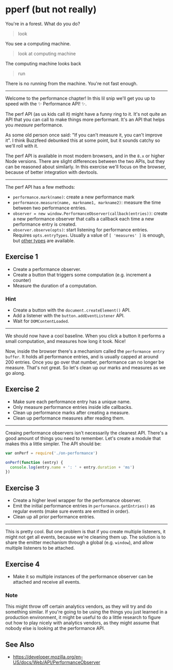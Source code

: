 # pperf (but not really)

You're in a forest. What do you do?

> look

You see a computing machine.

> look at computing machine

The computing machine looks back

> run

There is no running from the machine. You're not fast enough.

---

Welcome to the performance chapter! In this lil snip we'll get you up to speed
with the ✨ Performance API! ✨.

The perf API (as us kids call it) might have a funny ring to it. It's not quite
an API that you can call to make things more performant. It's an API that helps
you _measure_ performance.

As some old person once said: "If you can't measure it, you can't improve it".
I think Buzzfeed debunked this at some point, but it sounds catchy so we'll
roll with it.

The perf API is available in most modern browsers, and in the `8.x` or higher
Node versions. There are slight differences between the two APIs, but they can
be reasoned about similarly. In this exercise we'll focus on the browser,
because of better integration with devtools.

---

The perf API has a few methods:
- `performance.mark(name)`: create a new performance mark
- `performance.measure(name, markname1, markname2)`: measure the time between
  two performance entries.
- `observer = new window.PerformanceObserver(callback(entries))`: create
  a new performance observer that calls a callback each time a new performance
  entry is created.
- `observer.observe(opts)`: start listening for performance entries. Requires
  `opts.entryTypes`. Usually a value of `[ 'measures' ]` is enough, but [other
  types](https://developer.mozilla.org/en-US/docs/Web/API/PerformanceEntry/entryType)
  are available.

## Exercise 1
- Create a performance observer.
- Create a button that triggers some computation (e.g. increment a counter)
- Measure the duration of a computation.

### Hint
- Create a button with the `document.createElement()` API.
- Add a listener with the `button.addEventListener` API.
- Wait for `DOMContentLoaded`.

---

We should now have a cool baseline. When you click a button it performs a small
computation, and measures how long it took. Nice!

Now, inside the browser there's a mechanism called the `performance entry
buffer`. It holds all performance entries, and is usually capped at around 200
entries. Once you go over that number, performance can no longer be measure.
That's not great. So let's clean up our marks and measures as we go along.

## Exercise 2
- Make sure each performance entry has a unique name.
- Only measure performance entries inside idle callbacks.
- Clean up performance marks after creating a measure.
- Clean up performance measures after reading them.

---

Creaing performance observers isn't necessarily the cleanest API. There's a
good amount of things you need to remember. Let's create a module that makes
this a little simpler. The API should be:
```js
var onPerf = require('./on-performance')

onPerf(function (entry) {
  console.log(entry.name + ': ' + entry.duration + 'ms')
})
```

## Exercise 3
- Create a higher level wrapper for the performance observer.
- Emit the initial performance entries in `performance.getEntries()` as regular
  events (make sure events are emitted in order).
- Clean up all prior performance entries.

---

This is pretty cool. But one problem is that if you create multiple listeners,
it might not get all events, because we're cleaning them up. The solution is to
share the emitter mechanism through a global (e.g. `window`), and allow
multiple listeners to be attached.

## Exercise 4
- Make it so multiple instances of the performance observer can be attached and
  receive all events.

### Note
This might throw off certain analytics vendors, as they will try and do
something similar. If you're going to be using the things you just learned in a
production environment, it might be useful to do a little research to figure
out how to play nicely with analytics vendors, as they might assume that nobody
else is looking at the performance API.

## See Also
- https://developer.mozilla.org/en-US/docs/Web/API/PerformanceObserver
